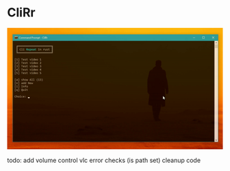 # CliRr

![alt text](https://raw.githubusercontent.com/SimonMTS/CliRr/master/example.gif?token=AD7AJFTU2ABSMDTHQSZAAPK5U52A4)

todo:
add volume control
vlc error checks (is path set)
cleanup code